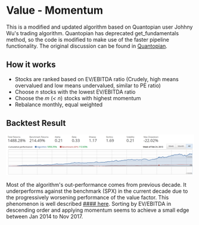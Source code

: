 Value - Momentum
=====
This is a modified and updated algorithm based on Quantopian user Johhny Wu's trading algorithm. Quantopian has deprecated get_fundamentals method, so the code is modified to make use of the faster pipeline functionality. The original discussion can be found in [Quantopian](https://www.quantopian.com/posts/ev-slash-ebitda-value-then-momentum?r=1&b=5a1bacbf17595f419d6e2bca#reply).



How it works
-----
* Stocks are ranked based on EV/EBITDA ratio (Crudely, high means overvalued and low means undervalued, similar to PE ratio)
* Choose _n_ stocks with the lowest EV/EBITDA ratio
* Choose the _m_ (_< n_) stocks with highest momentum 
* Rebalance monthly, equal weighted


Backtest Result
-----
![Backtest result](https://raw.githubusercontent.com/j24ohuw/Trading-Algos/master/EvEbitda%20Momentum/2003-02-03%20to%202015-05-21.PNG)

Most of the algorithm's out-performance comes from previous decade. It underperforms against the benchmark (SPX) in the current decade due to the progressively worsening performance of the value factor. This phenomenon is well described [#### here](https://www.msci.com/www/blog-posts/the-value-factor-marks-a-decade/0313945437). Sorting by EV/EBITDA in descending order and applying momentum seems to achieve a small edge between Jan 2014 to Nov 2017.
